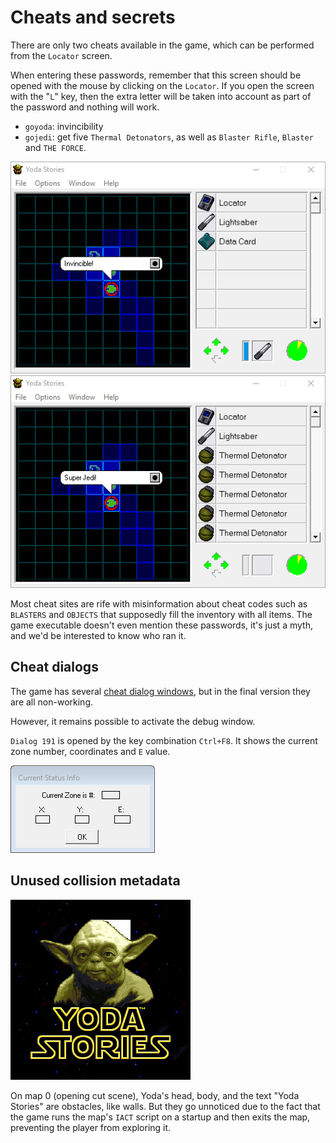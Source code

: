 Cheats and secrets
==================

There are only two cheats available in the game, which can be performed from the `Locator` screen.

When entering these passwords, remember that this screen should be opened with the mouse by clicking on the `Locator`.
If you open the screen with the "`L`" key, then the extra letter will be taken into account as part of the password and nothing will work.

* `goyoda`: invincibility
* `gojedi`: get five `Thermal Detonators`, as well as `Blaster Rifle`, `Blaster` and `THE FORCE`.

![](images/cheats/goyoda.png) ![](images/cheats/gojedi.png)

Most cheat sites are rife with misinformation about cheat codes
such as `BLASTERS` and `OBJECTS` that supposedly fill the inventory with all items.
The game executable doesn't even mention these passwords,
it's just a myth, and we'd be interested to know who ran it.

Cheat dialogs
--------------

The game has several [cheat dialog windows](dialogs.md),
but in the final version they are all non-working.

However, it remains possible to activate the debug window.

`Dialog 191` is opened by the key combination `Ctrl+F8`.
It shows the current zone number, coordinates and `E` value.

![](images/dialogs/191.png)

Unused collision metadata
-------------------------

![](images/zones/000.png)

On map 0 (opening cut scene), Yoda's head, body, and the text "Yoda Stories" are obstacles, like walls.
But they go unnoticed due to the fact that the game runs the map's `IACT` script on a startup and then exits the map, preventing the player from exploring it.
